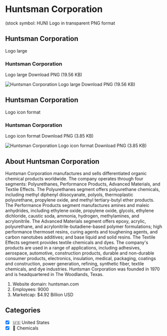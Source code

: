 # Huntsman Corporation
 (stock symbol: HUN) Logo in transparent PNG format

## Huntsman Corporation
 Logo large

### Huntsman Corporation
 Logo large Download PNG (19.56 KB)

![Huntsman Corporation
 Logo large Download PNG (19.56 KB)](/img/orig/HUN_BIG-a627f12f.png)

## Huntsman Corporation
 Logo icon format

### Huntsman Corporation
 Logo icon format Download PNG (3.85 KB)

![Huntsman Corporation
 Logo icon format Download PNG (3.85 KB)](/img/orig/HUN-ae2897b4.png)

## About Huntsman Corporation


Huntsman Corporation manufactures and sells differentiated organic chemical products worldwide. The company operates through four segments: Polyurethanes, Performance Products, Advanced Materials, and Textile Effects. The Polyurethanes segment offers polyurethane chemicals, including methyl diphenyl diisocyanate, polyols, thermoplastic polyurethane, propylene oxide, and methyl tertiary-butyl ether products. The Performance Products segment manufactures amines and maleic anhydrides, including ethylene oxide, propylene oxide, glycols, ethylene dichloride, caustic soda, ammonia, hydrogen, methylamines, and acrylonitrile. The Advanced Materials segment offers epoxy, acrylic, polyurethane, and acrylonitrile-butadiene-based polymer formulations; high performance thermoset resins, curing agents and toughening agents, and carbon nanotubes additives; and base liquid and solid resins. The Textile Effects segment provides textile chemicals and dyes. The company's products are used in a range of applications, including adhesives, aerospace, automotive, construction products, durable and non-durable consumer products, electronics, insulation, medical, packaging, coatings and construction, power generation, refining, synthetic fiber, textile chemicals, and dye industries. Huntsman Corporation was founded in 1970 and is headquartered in The Woodlands, Texas.

1. Website domain: huntsman.com
2. Employees: 9000
3. Marketcap: $4.92 Billion USD


## Categories
- [x] 🇺🇸 United States
- [x] 🧪 Chemicals
